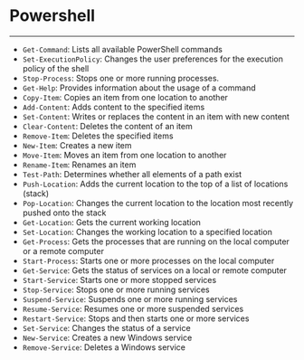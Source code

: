 # Powershell

---

- `Get-Command`: Lists all available PowerShell commands
- `Set-ExecutionPolicy`: Changes the user preferences for the execution policy of the shell
- `Stop-Process`: Stops one or more running processes.
- `Get-Help`: Provides information about the usage of a command
- `Copy-Item`: Copies an item from one location to another
- `Add-Content`: Adds content to the specified items
- `Set-Content`: Writes or replaces the content in an item with new content
- `Clear-Content`: Deletes the content of an item
- `Remove-Item`: Deletes the specified items
- `New-Item`: Creates a new item
- `Move-Item`: Moves an item from one location to another
- `Rename-Item`: Renames an item
- `Test-Path`: Determines whether all elements of a path exist
- `Push-Location`: Adds the current location to the top of a list of locations (stack)
- `Pop-Location`: Changes the current location to the location most recently pushed onto the stack
- `Get-Location`: Gets the current working location
- `Set-Location`: Changes the working location to a specified location
- `Get-Process`: Gets the processes that are running on the local computer or a remote computer
- `Start-Process`: Starts one or more processes on the local computer
- `Get-Service`: Gets the status of services on a local or remote computer
- `Start-Service`: Starts one or more stopped services
- `Stop-Service`: Stops one or more running services
- `Suspend-Service`: Suspends one or more running services
- `Resume-Service`: Resumes one or more suspended services
- `Restart-Service`: Stops and then starts one or more services
- `Set-Service`: Changes the status of a service
- `New-Service`: Creates a new Windows service
- `Remove-Service`: Deletes a Windows service